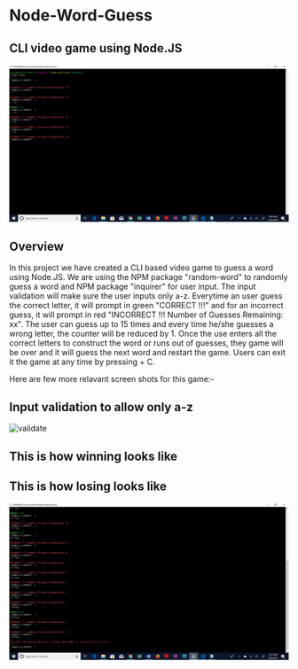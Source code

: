 # Node-Word-Guess
## CLI video game using Node.JS 

![Home Page](https://github.com/kamalnyc17/Node-Word-Guess/blob/master/images/Home%20Page.jpg)

## Overview
In this project we have created a CLI based video game to guess a word using Node.JS. We are using the NPM package "random-word" to randomly guess a word and NPM package
"inquirer" for user input. The input validation will make sure the user inputs only a-z. Everytime an user guess the correct letter, it will prompt in green "CORRECT !!!" and for an incorrect guess, it will prompt in red "INCORRECT !!! Number of Guesses Remaining: xx". The user can guess up to 15 times and every time he/she guesses a wrong letter, the counter will be reduced by 1. Once the use enters all the correct letters to construct the word or runs out of guesses, they game will be over and it will guess the next word and restart the game. Users can exit it the game at any time by pressing <CTRL> + C.

Here are few more relavant screen shots for this game:-

## Input validation to allow only a-z
![validate]()
## This is how winning looks like


## This is how losing looks like
![Loser](https://github.com/kamalnyc17/Node-Word-Guess/blob/master/images/Loser.jpg)